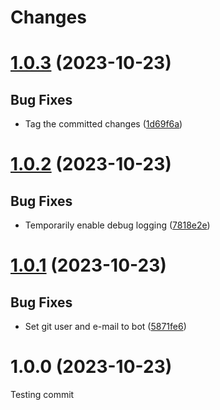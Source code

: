 # Changes

# [1.0.3](https://github.com/prantlf/finish-release-action/compare/v1.0.2...v1.0.3) (2023-10-23)

## Bug Fixes

* Tag the committed changes ([1d69f6a](https://github.com/prantlf/finish-release-action/commit/1d69f6ad0249dd6317ce066612d1b41970e7034c))

# [1.0.2](https://github.com/prantlf/finish-release-action/compare/v1.0.1...v1.0.2) (2023-10-23)

## Bug Fixes

* Temporarily enable debug logging ([7818e2e](https://github.com/prantlf/finish-release-action/commit/7818e2eabe5b284da92f0b51577660673281355e))

# [1.0.1](https://github.com/prantlf/finish-release-action/compare/v1.0.0...v1.0.1) (2023-10-23)

## Bug Fixes

* Set git user and e-mail to bot ([5871fe6](https://github.com/prantlf/finish-release-action/commit/5871fe6dc2cf8666e66e32afbf614df770bd968d))

# 1.0.0 (2023-10-23)

Testing commit
